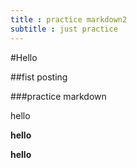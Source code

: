 ```yaml
---
title : practice markdown2
subtitle : just practice
---
```


#Hello

##fist posting

###practice markdown

hello

**hello**

__hello__
